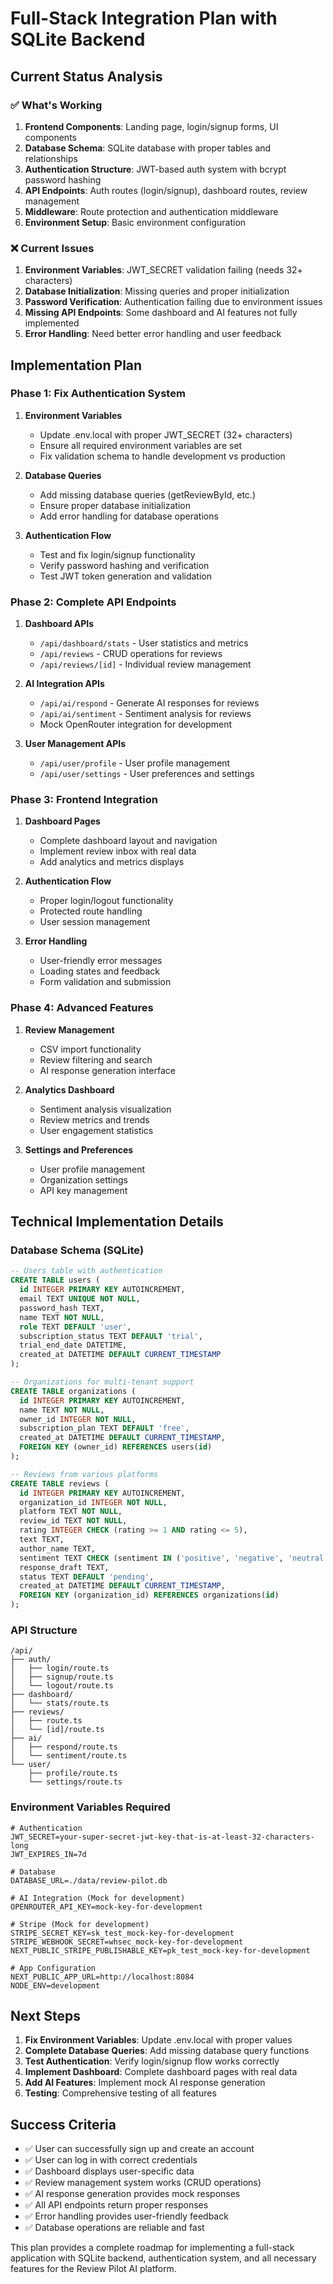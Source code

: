 # Full-Stack Integration Plan with SQLite Backend

## Current Status Analysis

### ✅ What's Working
1. **Frontend Components**: Landing page, login/signup forms, UI components
2. **Database Schema**: SQLite database with proper tables and relationships
3. **Authentication Structure**: JWT-based auth system with bcrypt password hashing
4. **API Endpoints**: Auth routes (login/signup), dashboard routes, review management
5. **Middleware**: Route protection and authentication middleware
6. **Environment Setup**: Basic environment configuration

### ❌ Current Issues
1. **Environment Variables**: JWT_SECRET validation failing (needs 32+ characters)
2. **Database Initialization**: Missing queries and proper initialization
3. **Password Verification**: Authentication failing due to environment issues
4. **Missing API Endpoints**: Some dashboard and AI features not fully implemented
5. **Error Handling**: Need better error handling and user feedback

## Implementation Plan

### Phase 1: Fix Authentication System
1. **Environment Variables**
   - Update .env.local with proper JWT_SECRET (32+ characters)
   - Ensure all required environment variables are set
   - Fix validation schema to handle development vs production

2. **Database Queries**
   - Add missing database queries (getReviewById, etc.)
   - Ensure proper database initialization
   - Add error handling for database operations

3. **Authentication Flow**
   - Test and fix login/signup functionality
   - Verify password hashing and verification
   - Test JWT token generation and validation

### Phase 2: Complete API Endpoints
1. **Dashboard APIs**
   - `/api/dashboard/stats` - User statistics and metrics
   - `/api/reviews` - CRUD operations for reviews
   - `/api/reviews/[id]` - Individual review management

2. **AI Integration APIs**
   - `/api/ai/respond` - Generate AI responses for reviews
   - `/api/ai/sentiment` - Sentiment analysis for reviews
   - Mock OpenRouter integration for development

3. **User Management APIs**
   - `/api/user/profile` - User profile management
   - `/api/user/settings` - User preferences and settings

### Phase 3: Frontend Integration
1. **Dashboard Pages**
   - Complete dashboard layout and navigation
   - Implement review inbox with real data
   - Add analytics and metrics displays

2. **Authentication Flow**
   - Proper login/logout functionality
   - Protected route handling
   - User session management

3. **Error Handling**
   - User-friendly error messages
   - Loading states and feedback
   - Form validation and submission

### Phase 4: Advanced Features
1. **Review Management**
   - CSV import functionality
   - Review filtering and search
   - AI response generation interface

2. **Analytics Dashboard**
   - Sentiment analysis visualization
   - Review metrics and trends
   - User engagement statistics

3. **Settings and Preferences**
   - User profile management
   - Organization settings
   - API key management

## Technical Implementation Details

### Database Schema (SQLite)
```sql
-- Users table with authentication
CREATE TABLE users (
  id INTEGER PRIMARY KEY AUTOINCREMENT,
  email TEXT UNIQUE NOT NULL,
  password_hash TEXT,
  name TEXT NOT NULL,
  role TEXT DEFAULT 'user',
  subscription_status TEXT DEFAULT 'trial',
  trial_end_date DATETIME,
  created_at DATETIME DEFAULT CURRENT_TIMESTAMP
);

-- Organizations for multi-tenant support
CREATE TABLE organizations (
  id INTEGER PRIMARY KEY AUTOINCREMENT,
  name TEXT NOT NULL,
  owner_id INTEGER NOT NULL,
  subscription_plan TEXT DEFAULT 'free',
  created_at DATETIME DEFAULT CURRENT_TIMESTAMP,
  FOREIGN KEY (owner_id) REFERENCES users(id)
);

-- Reviews from various platforms
CREATE TABLE reviews (
  id INTEGER PRIMARY KEY AUTOINCREMENT,
  organization_id INTEGER NOT NULL,
  platform TEXT NOT NULL,
  review_id TEXT NOT NULL,
  rating INTEGER CHECK (rating >= 1 AND rating <= 5),
  text TEXT,
  author_name TEXT,
  sentiment TEXT CHECK (sentiment IN ('positive', 'negative', 'neutral')),
  response_draft TEXT,
  status TEXT DEFAULT 'pending',
  created_at DATETIME DEFAULT CURRENT_TIMESTAMP,
  FOREIGN KEY (organization_id) REFERENCES organizations(id)
);
```

### API Structure
```
/api/
├── auth/
│   ├── login/route.ts
│   ├── signup/route.ts
│   └── logout/route.ts
├── dashboard/
│   └── stats/route.ts
├── reviews/
│   ├── route.ts
│   └── [id]/route.ts
├── ai/
│   ├── respond/route.ts
│   └── sentiment/route.ts
└── user/
    ├── profile/route.ts
    └── settings/route.ts
```

### Environment Variables Required
```env
# Authentication
JWT_SECRET=your-super-secret-jwt-key-that-is-at-least-32-characters-long
JWT_EXPIRES_IN=7d

# Database
DATABASE_URL=./data/review-pilot.db

# AI Integration (Mock for development)
OPENROUTER_API_KEY=mock-key-for-development

# Stripe (Mock for development)
STRIPE_SECRET_KEY=sk_test_mock-key-for-development
STRIPE_WEBHOOK_SECRET=whsec_mock-key-for-development
NEXT_PUBLIC_STRIPE_PUBLISHABLE_KEY=pk_test_mock-key-for-development

# App Configuration
NEXT_PUBLIC_APP_URL=http://localhost:8084
NODE_ENV=development
```

## Next Steps

1. **Fix Environment Variables**: Update .env.local with proper values
2. **Complete Database Queries**: Add missing database query functions
3. **Test Authentication**: Verify login/signup flow works correctly
4. **Implement Dashboard**: Complete dashboard pages with real data
5. **Add AI Features**: Implement mock AI response generation
6. **Testing**: Comprehensive testing of all features

## Success Criteria

- ✅ User can successfully sign up and create an account
- ✅ User can log in with correct credentials
- ✅ Dashboard displays user-specific data
- ✅ Review management system works (CRUD operations)
- ✅ AI response generation provides mock responses
- ✅ All API endpoints return proper responses
- ✅ Error handling provides user-friendly feedback
- ✅ Database operations are reliable and fast

This plan provides a complete roadmap for implementing a full-stack application with SQLite backend, authentication system, and all necessary features for the Review Pilot AI platform.
